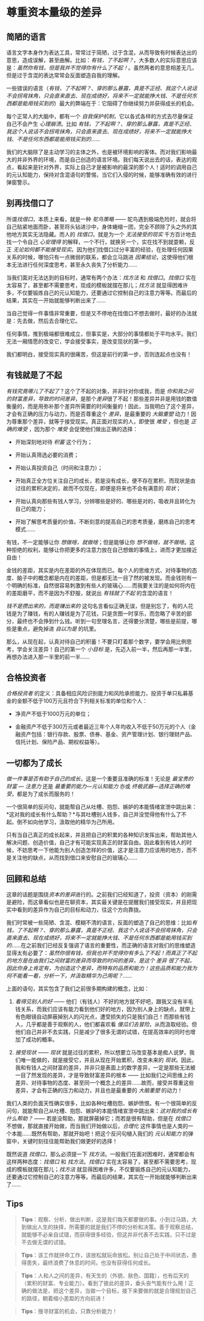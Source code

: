 # 尊重资本量级的差异

## 简陋的语言
语言文字本身作为表达工具，常常过于简陋，过于含混，从而导致有时候表达出的意思，造成误解，甚至曲解。比如：*有钱，了不起啊？*，大多数人的实际意思应该是：*虽然你有钱，但是我并不觉得你有什么了不起！*。虽然两者的意思相差无几，但是过于含混的表达常常会反面塑造自我的理解。

一些错误的语言（*有钱，了不起啊？*、*穿的那么暴露，真是不正经*、*我这个人说话不会拐弯抹角，只会直来直去*、*现在成绩好，将来不一定就能挣大钱*、*不是任何东西都是能用钱买到的*）最大的弊端在于：它阻碍了你继续努力并获得成长的机会。

每个正常人的大脑中，都有一个 *自我保护机制*，它以各式各样的方式去尽量保证自己不会产生 *心理崩溃*。比如 *有钱，了不起啊？*、*穿的那么暴露，真是不正经*、*我这个人说话不会拐弯抹角，只会直来直去*、*现在成绩好，将来不一定就能挣大钱*、*不是任何东西都是能用钱买到的*……

我们的大脑除了是主动学习的主体之外，也是被环境影响的客体。而对我们影响最大的并非外界的环境，而是自己创造的语言环境。我们每天说出去的话，表达的观点，看起来是针对外界，实际上自己才是被影响的最深的那个人！适时的调用自己的元认知能力，保持对含混语句的警惕，当它们入侵的时候，能够准确有效的进行弹窗警示。

## 别再找借口了
所谓*找借口*，本质上来看，就是一种 *鸵鸟策略* —— 鸵鸟遇到极端危险时，就会将自己贴紧地面而卧，甚至将头钻进沙中，身体蜷缩一团，完全不顾除了头之外的其他地方其实无法隐藏。而人的 *找借口*，就是为一个 *无法接受的现实* 千方百计地去找一个令自己 *心安理得* 的解释，一个不行，就换另一个，实在找不到就耍赖，反正 *无论如何都不能接受现实*。因为他们找借口过分丰富的经验，在处理任何因果关系的时候，哪怕只有一点微弱的联系，都会立马跳进 *因果结论*，这使得他们根本无法进行任何深度思考，甚至永久丧失了分析能力……

当我们面对无法达到的目标时，通常有两个办法：*找方法* 和 *找借口*。*找借口* 实在太容易了，甚至都不需要思考，现成的模板就摆在那儿；*找方法* 就显得困难许多，不仅要锻炼自己的元认知能力，还要通过它控制自己的注意力等等。而最后的结果，其实在一开始就能够判断出来了……

当自己觉得一件事情非常重要，但是又不停地在找借口不想去做时，最好的办法就是：先去做，然后去合理化它。

任何事情，推到极端都很难成立，但事实是，大部分的事情都处于平均水平。我们无法一厢情愿的改变它，学会接受事实，是改变现状的第一步。

我们都明白，接受现实真的很痛苦，但这是前行的第一步，否则连起点也没有！

## 有钱就是了不起
*有钱究竟哪儿了不起了*？这个了不起的对象，并非针对你或我，而是 *你和我之间的财富差异，导致的时间差异*，是那个*差异*很了不起！那些差异并非是用钱的数值衡量的，而是用弥补那个差异所需要的时间衡量的！因此，当我明白了这个差异，才会有正确的压力与动力，而是否尊重这个 *差异*，是最重要的 *大脑重塑* 动力！因为尊重那个差异，就等于接受现实。真正面对现实的人，即使很 *难受* ，但也是 *正确的难受* ，因为那个 *难受* 会促使他们做出正确的选择：
- 开始深刻地对待 *积蓄* 这个行为；

- 开始认真筛选必要的消费；

- 开始认真投资自己（时间和注意力）；

- 开始真正全方位关注自己的成长，若是没有成长，便不存在累积，而现状是由过往的累积决定的，故而不仅现在，即便是将来也不会有满意的 *现状*；

- 开始认真向那些有钱人学习，分辨哪些是好的、哪些是对的，吸收并且转化为自己的能力；

- 开始了解思考质量的价值，不断刻意的提高自己的思考质量，磨练自己的思考模式……

有钱，不一定能够让你 *想做啥，就做啥*；但是能够让你 *想不做啥，就不做啥*。这种拒绝的权利，能够让你把更多的注意力放在自己想做的事情上，进而才更加接近自由！

金钱的差距，其实是内在差距的外在体现而已。每个人的思维方式、对待事物的态度、脑子中的概念都是内在的差距，但是都无法一目了然的被发现。而金钱则有一个明确的标准，自然很容易刺激到有些人的玻璃心……而我要关注的是如何将内在的差距磨平，而不是因为不舒服，就说出 *有钱就了不起* 的含混的语言！

*钱不是攒出来的，而是赚出来的* 这句名言看似正确无误，但是别忘了，有的人花钱是为了赚钱，有的人赚钱是为了花钱，只是贪图一时享乐，而忽略了辛苦的部分，最终也不会挣到什么钱。听到一句至理名言，还得要分清楚，哪些是前提，哪些是重点，避免掉进 *自以为是* 的坑里。

那么，从现在起，认真对待自己的积蓄！不要只盯着那个数字，要学会用比例思考，学会关注差异！自己的第一个 *小目标* 是，先迈入前一半，然后再那一半里，再想办法进入那一半里的前一半……

## 合格投资者
*合格投资者* 的定义：具备相应风险识别能力和风险承担能力，投资于单只私募基金的金额不低于100万元且符合下列相关标准的单位和个人：
- 净资产不低于1000万元的单位；

- 金融资产不低于300万元或者最近三年个人年均收入不低于50万元的个人（金融资产包括：银行存款、股票、债券、基金、资产管理计划、银行理财产品、信托计划、保险产品、期权权益等）。

## 一切都为了成长
*做一件事是否有助于自己的成长*，这是一个重要且准确的标准！无论是 *最宝贵的财富 — 注意力* 还是 *最重要的能力—元认知能力* 亦或 *终极武器—选择正确的难受*，都是为了成长而服务的！

一个很简单的反问句，就能帮自己从吐槽、抱怨、嫉妒的本能情绪宣泄中跳出来：*这对我的成长有什么帮助？*与其吐槽别人钱多，自己并没觉得他有什么了不起。倒不如向他学习，汲取他的精华为己所用。

只有当自己真正的成长起来，并且把自己的积累的各种知识发挥出来，帮助其他人解决问题、创造价值，自己才有可能实现真正的财富自由。因此看到有钱人的时候，不妨思考一下他能为别人创造怎样的价值，这才是注意力应该用的地方，而不是关注他的缺点，从而找到借口来安慰自己的玻璃心……

## 回顾和总结
这章的话题是围绕*资本的差异*进行的。之前我们已经知道了，投资（资本）的刚需是避险，而这章看似也是在聊资本，其实最关键是在提醒我们接受现实，并且把现实中看到的差异作为自己的目标和动力，往这个方向靠拢。

我们时常被一些简陋、含混、模糊不清的语言，反面的塑造了自己的思维：比如*有钱，了不起啊？*、*穿的那么暴露，真是不正经*、*我这个人说话不会拐弯抹角，只会直来直去*、*现在成绩好，将来不一定就能挣大钱*、*不是任何东西都是能用钱买到的*……在之前我们已经反复强调了语言的重要性，而正确的语言对我们的思维塑造显得太有必要了：*虽然你很有钱，但我也并不觉得你有多么了不起！而真正了不起的地方是在由我们之间财富的差异而导致的时间的差异，是这个 *差异* 很了不起，因此你身上肯定有，为创造这个差异，而特有的品质和能力！这些品质和能力我为何不能看一看，分析一下，并汲取精华为己用呢？*……

上面的语句，其实包含了我们之前很多期构建的概念，比如：
1. *看得见别人的好* —— 他们（有钱人）不好的地方就不好吧，跟我又没有半毛钱关系，而我们应该有能力看到他们好的地方，因为别人身上的缺点，就带上有色眼镜自动屏蔽掉别人的闪光点，遭受损失的只是我们自己！而那些有钱人，几乎都是善于观察的人，他们都喜欢看 *傻瓜们去冒险*，从而汲取经验。但他们自己并非不去实践，只是减少了很多无谓的试错，在提高效率的同时也增加了成功的概率。

2. *接受现状* —— *现状* 就是过往的累积，所以想要立马改变基本是痴人说梦。我们唯一能做的，就是接受它，并且从现在开始累积，改变未来的 *现状*。因此，我和有钱人之间财富的差异，并非只是表面上的数字差异，一定是那些无法被一目了然发现的差异，才是导致财富差异的根本 —— 比如我们之间思维上的差异、对待事物的态度、甚至同一个概念上的差异……故而，接受并尊重这些差异，才会有正确的压力和动力，并且也是最重要的 *大脑重塑* 的动力！

我们人类的负面天性确实很多，比如各种吐槽抱怨、嫉妒愤恨。有一个很简单的反问句，就能帮自己从吐槽、抱怨、嫉妒的本能情绪宣泄中跳出来：*这对我的成长有什么帮助？* —— 若是没帮助，那就屏蔽掉它；而若是很有帮助，但是在 *找借口* 不想做，那就直接开始做，而当我们开始做以后，*合理化* 这件事情也是人类的一个本能……既然有帮助，那就开始吧！把这个反问句植入我们的 *元认知能力* 的弹窗中，关键时刻往往能帮助我们做更好的选择！

既然说道 *找借口*，那么必须提一下 *找方法*。一般我们在面对困难时，通常都会有这样两种态度：*找借口* 和 *找方法*。*找借口* 实在太容易了，甚至都不需要思考，现成的模板就摆在那儿；*找方法* 就显得困难许多，不仅要锻炼自己的元认知能力，还要通过它控制自己的注意力等等。而最后的结果，其实在一开始就能够判断出来了……

## Tips
> **Tips**：观察、分析、做出判断，这是我们每天都要做的事。小到过马路，大到做出人生的抉择，所需要的就是我们不停的分析和决策。善于观察总结，就能够不必亲自试错，而获得很多经验，但这并非代表不去实践，只不过是不去做无谓的试错。

> **Tips**：该工作就拼命工作，该放松就玩命放松。别让自己处于中间状态，患得患失，最终浪费了休息的时间，也没有获得任何成长。

> **Tips**：人和人之间的差异，有天生的（外貌、肤色、国籍），也有后天的（累积的财富、专业能力）。看到了彼此的差异，垂头丧气能有什么用！正确的做法是，把这个差异，当做一个目标，接下来要做的就是合理规划自己的路径，朝着缩小差距的方向前进！

> **Tips**：搜寻财富的机会，只靠分析能力！
